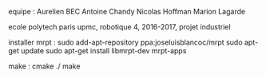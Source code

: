 equipe :
Aurelien BEC
Antoine Chandy
Nicolas Hoffman
Marion Lagarde

ecole polytech paris upmc, robotique 4, 2016-2017, projet industriel


installer mrpt :
sudo add-apt-repository ppa:joseluisblancoc/mrpt
sudo apt-get update
sudo apt-get install libmrpt-dev mrpt-apps  

make :
cmake ./
make
